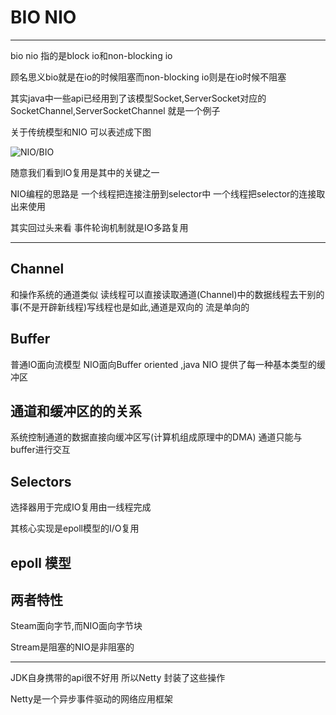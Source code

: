 # BIO NIO

----

bio nio 指的是block io和non-blocking io

顾名思义bio就是在io的时候阻塞而non-blocking io则是在io时候不阻塞

其实java中一些api已经用到了该模型Socket,ServerSocket对应的SocketChannel,ServerSocketChannel 就是一个例子

关于传统模型和NIO 可以表述成下图

![NIO/BIO](https://upload-images.jianshu.io/upload_images/1357217-1c856423372e7d5a.png)

随意我们看到IO复用是其中的关键之一

NIO编程的思路是 一个线程把连接注册到selector中 一个线程把selector的连接取出来使用

其实回过头来看 事件轮询机制就是IO多路复用

---

## Channel

和操作系统的通道类似 读线程可以直接读取通道(Channel)中的数据线程去干别的事(不是开辟新线程)写线程也是如此,通道是双向的 流是单向的

## Buffer 

普通IO面向流模型 NIO面向Buffer oriented ,java NIO 提供了每一种基本类型的缓冲区

## 通道和缓冲区的的关系

系统控制通道的数据直接向缓冲区写(计算机组成原理中的DMA) 通道只能与buffer进行交互

## Selectors

选择器用于完成IO复用由一线程完成

其核心实现是epoll模型的I/O复用

## epoll 模型



## 两者特性

Steam面向字节,而NIO面向字节块

Stream是阻塞的NIO是非阻塞的

---

JDK自身携带的api很不好用 所以Netty 封装了这些操作

Netty是一个异步事件驱动的网络应用框架